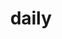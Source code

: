 ---
title: "daily"
layout: archive
permalink: categories/daily
author_profile: true
sidebar_main: true
---